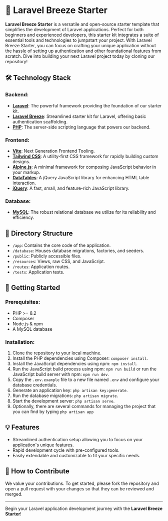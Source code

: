 # 🚀 Laravel Breeze Starter

**Laravel Breeze Starter** is a versatile and open-source starter template that simplifies the development of Laravel applications. Perfect for both beginners and experienced developers, this starter kit integrates a suite of essential tools and technologies to jumpstart your project. With Laravel Breeze Starter, you can focus on crafting your unique application without the hassle of setting up authentication and other foundational features from scratch. Dive into building your next Laravel project today by cloning our repository!

## 🛠️ Technology Stack

### Backend:
- **[Laravel](https://laravel.com/)**: The powerful framework providing the foundation of our starter kit.
- **[Laravel Breeze](https://laravel.com/docs/starter-kits#laravel-breeze)**: Streamlined starter kit for Laravel, offering basic authentication scaffolding.
- **[PHP](https://www.php.net/releases/8.1/en.php)**: The server-side scripting language that powers our backend.

### Frontend:
- **[Vite](https://vitejs.dev/)**: Next Generation Frontend Tooling.
- **[Tailwind CSS](https://tailwindcss.com/)**: A utility-first CSS framework for rapidly building custom designs.
- **[Alpine.js](https://alpinejs.dev/)**: A minimal framework for composing JavaScript behavior in your markup.
- **[DataTables](https://datatables.net/)**: A jQuery JavaScript library for enhancing HTML table interaction.
- **[jQuery](https://jquery.com/)**: A fast, small, and feature-rich JavaScript library.

### Database:
- **[MySQL](https://www.mysql.com/)**: The robust relational database we utilize for its reliability and efficiency.

## 📂 Directory Structure
- `/app`: Contains the core code of the application.
- `/database`: Houses database migrations, factories, and seeders.
- `/public`: Publicly accessible files.
- `/resources`: Views, raw CSS, and JavaScript.
- `/routes`: Application routes.
- `/tests`: Application tests.

## 🚀 Getting Started

### Prerequisites:
- PHP >= 8.2
- Composer
- Node.js & npm
- A MySQL database

### Installation:
1. Clone the repository to your local machine.
2. Install the PHP dependencies using Composer: `composer install`.
3. Install the JavaScript dependencies using npm: `npm install`.
4. Run the JavaScript build process using npm: `npm run build` or run the JavaScript build server with npm: `npm run dev`.
5. Copy the `.env.example` file to a new file named `.env` and configure your database credentials.
6. Generate an application key: `php artisan key:generate`.
7. Run the database migrations: `php artisan migrate`.
8. Start the development server: `php artisan serve`.
9. Optionally, there are several commands for managing the project that you can find by typing `php artisan app`

## 💡 Features
- Streamlined authentication setup allowing you to focus on your application's unique features.
- Rapid development cycle with pre-configured tools.
- Easily extendable and customizable to fit your specific needs.

## 🤝 How to Contribute
We value your contributions. To get started, please fork the repository and open a pull request with your changes so that they can be reviewed and merged.

---

Begin your Laravel application development journey with the **Laravel Breeze Starter**!
